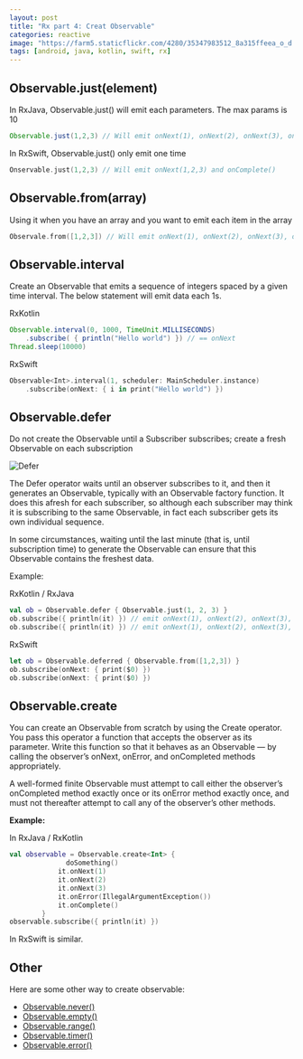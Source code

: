 ```yaml
---
layout: post
title: "Rx part 4: Creat Observable"
categories: reactive
image: "https://farm5.staticflickr.com/4280/35347983512_8a315ffeea_o_d.jpg"
tags: [android, java, kotlin, swift, rx]
---
```


## Observable.just(element)
In RxJava, Observable.just() will emit each parameters. The max params is 10

```java
Observable.just(1,2,3) // Will emit onNext(1), onNext(2), onNext(3), onComplete()
```

In RxSwift, Observable.just() only emit one time

```swift
Onservable.just(1,2,3) // Will emit onNext(1,2,3) and onComplete()
```
<!--more-->
## Observable.from(array)
Using it when you have an array and you want to emit each item in the array

```swift
Observale.from([1,2,3]) // Will emit onNext(1), onNext(2), onNext(3), onComplete()
```

## Observable.interval
Create an Observable that emits a sequence of integers spaced by a given time interval.
The below statement will emit data each 1s.

RxKotlin

```java
Observable.interval(0, 1000, TimeUnit.MILLISECONDS)
	.subscribe( { println("Hello world") }) // == onNext
Thread.sleep(10000)
```

RxSwift

```swift
Observable<Int>.interval(1, scheduler: MainScheduler.instance)
    .subscribe(onNext: { i in print("Hello world") })
```

## Observable.defer
Do not create the Observable until a Subscriber subscribes; create a fresh Observable on each subscription


<img class="post-image" src="http://reactivex.io/documentation/operators/images/defer.c.png" alt="Defer"/>

The Defer operator waits until an observer subscribes to it, and then it generates an Observable, typically with an Observable factory function. It does this afresh for each subscriber, so although each subscriber may think it is subscribing to the same Observable, in fact each subscriber gets its own individual sequence.

In some circumstances, waiting until the last minute (that is, until subscription time) to generate the Observable can ensure that this Observable contains the freshest data.

Example:

RxKotlin / RxJava

```kotlin
val ob = Observable.defer { Observable.just(1, 2, 3) }
ob.subscribe({ println(it) }) // emit onNext(1), onNext(2), onNext(3), onComplete() 
ob.subscribe({ println(it) }) // emit onNext(1), onNext(2), onNext(3), onComplete()
```

RxSwift

```swift
let ob = Observable.deferred { Observable.from([1,2,3]) }
ob.subscribe(onNext: { print($0) })
ob.subscribe(onNext: { print($0) })

```

## Observable.create
You can create an Observable from scratch by using the Create operator. You pass this operator a function that accepts the observer as its parameter. Write this function so that it behaves as an Observable — by calling the observer’s onNext, onError, and onCompleted methods appropriately.

A well-formed finite Observable must attempt to call either the observer’s onCompleted method exactly once or its onError method exactly once, and must not thereafter attempt to call any of the observer’s other methods.

**Example:**

In RxJava / RxKotlin

```kotlin
val observable = Observable.create<Int> {
			  doSomething()
            it.onNext(1)
            it.onNext(2)
            it.onNext(3)
            it.onError(IllegalArgumentException())
            it.onComplete()
        }
observable.subscribe({ println(it) })

```

In RxSwift is similar.


## Other
Here are some other way to create observable:

- [Observable.never()](http://reactivex.io/RxJava/javadoc/rx/Observable.html#never())
- [Observable.empty()](http://reactivex.io/RxJava/javadoc/rx/Observable.html#empty())
- [Observable.range()](http://reactivex.io/RxJava/javadoc/rx/Observable.html#range(int,%20int))
- [Observable.timer()](http://reactivex.io/RxJava/javadoc/rx/Observable.html#timer(long,%20java.util.concurrent.TimeUnit))
- [Observable.error()](http://reactivex.io/RxJava/javadoc/rx/Observable.html#error(java.lang.Throwable))
